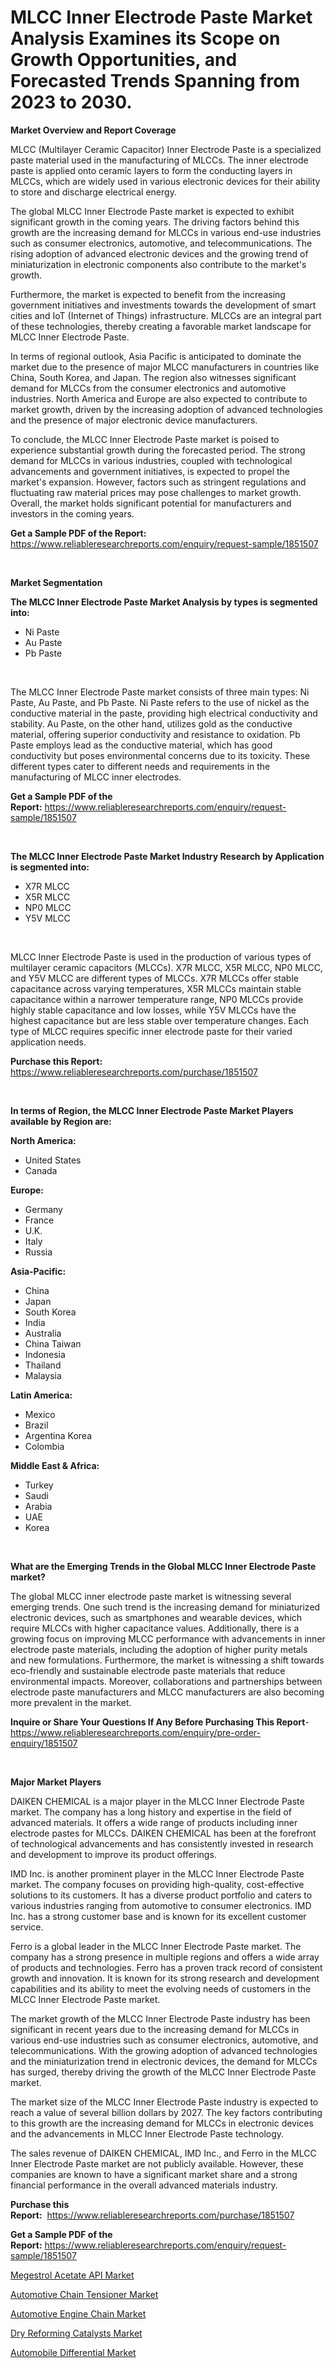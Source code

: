 <p><h1>MLCC Inner Electrode Paste Market Analysis Examines its Scope on Growth Opportunities, and Forecasted Trends Spanning from 2023 to 2030.</h1></p><p><strong>Market Overview and Report Coverage</strong></p>
<p><p>MLCC (Multilayer Ceramic Capacitor) Inner Electrode Paste is a specialized paste material used in the manufacturing of MLCCs. The inner electrode paste is applied onto ceramic layers to form the conducting layers in MLCCs, which are widely used in various electronic devices for their ability to store and discharge electrical energy.</p><p>The global MLCC Inner Electrode Paste market is expected to exhibit significant growth in the coming years. The driving factors behind this growth are the increasing demand for MLCCs in various end-use industries such as consumer electronics, automotive, and telecommunications. The rising adoption of advanced electronic devices and the growing trend of miniaturization in electronic components also contribute to the market's growth.</p><p>Furthermore, the market is expected to benefit from the increasing government initiatives and investments towards the development of smart cities and IoT (Internet of Things) infrastructure. MLCCs are an integral part of these technologies, thereby creating a favorable market landscape for MLCC Inner Electrode Paste.</p><p>In terms of regional outlook, Asia Pacific is anticipated to dominate the market due to the presence of major MLCC manufacturers in countries like China, South Korea, and Japan. The region also witnesses significant demand for MLCCs from the consumer electronics and automotive industries. North America and Europe are also expected to contribute to market growth, driven by the increasing adoption of advanced technologies and the presence of major electronic device manufacturers.</p><p>To conclude, the MLCC Inner Electrode Paste market is poised to experience substantial growth during the forecasted period. The strong demand for MLCCs in various industries, coupled with technological advancements and government initiatives, is expected to propel the market's expansion. However, factors such as stringent regulations and fluctuating raw material prices may pose challenges to market growth. Overall, the market holds significant potential for manufacturers and investors in the coming years.</p></p>
<p><strong>Get a Sample PDF of the Report:</strong> <a href="https://www.reliableresearchreports.com/enquiry/request-sample/1851507">https://www.reliableresearchreports.com/enquiry/request-sample/1851507</a></p>
<p>&nbsp;</p>
<p><strong>Market Segmentation</strong></p>
<p><strong>The MLCC Inner Electrode Paste Market Analysis by types is segmented into:</strong></p>
<p><ul><li>Ni Paste</li><li>Au Paste</li><li>Pb Paste</li></ul></p>
<p>&nbsp;</p>
<p><p>The MLCC Inner Electrode Paste market consists of three main types: Ni Paste, Au Paste, and Pb Paste. Ni Paste refers to the use of nickel as the conductive material in the paste, providing high electrical conductivity and stability. Au Paste, on the other hand, utilizes gold as the conductive material, offering superior conductivity and resistance to oxidation. Pb Paste employs lead as the conductive material, which has good conductivity but poses environmental concerns due to its toxicity. These different types cater to different needs and requirements in the manufacturing of MLCC inner electrodes.</p></p>
<p><strong>Get a Sample PDF of the Report:</strong>&nbsp;<a href="https://www.reliableresearchreports.com/enquiry/request-sample/1851507">https://www.reliableresearchreports.com/enquiry/request-sample/1851507</a></p>
<p>&nbsp;</p>
<p><strong>The MLCC Inner Electrode Paste Market Industry Research by Application is segmented into:</strong></p>
<p><ul><li>X7R MLCC</li><li>X5R MLCC</li><li>NP0 MLCC</li><li>Y5V MLCC</li></ul></p>
<p>&nbsp;</p>
<p><p>MLCC Inner Electrode Paste is used in the production of various types of multilayer ceramic capacitors (MLCCs). X7R MLCC, X5R MLCC, NP0 MLCC, and Y5V MLCC are different types of MLCCs. X7R MLCCs offer stable capacitance across varying temperatures, X5R MLCCs maintain stable capacitance within a narrower temperature range, NP0 MLCCs provide highly stable capacitance and low losses, while Y5V MLCCs have the highest capacitance but are less stable over temperature changes. Each type of MLCC requires specific inner electrode paste for their varied application needs.</p></p>
<p><strong>Purchase this Report:</strong>&nbsp; <a href="https://www.reliableresearchreports.com/purchase/1851507">https://www.reliableresearchreports.com/purchase/1851507</a></p>
<p>&nbsp;</p>
<p><strong>In terms of Region, the MLCC Inner Electrode Paste Market Players available by Region are:</strong></p>
<p>
    <p> <strong> North America: </strong>
        <ul>
            <li>United States</li>
            <li>Canada</li>
        </ul>
        </p> 
    <p> <strong> Europe: </strong>
        <ul>
            <li>Germany</li>
            <li>France</li>
            <li>U.K.</li>
            <li>Italy</li>
            <li>Russia</li>
        </ul>
        </p> 
    <p> <strong> Asia-Pacific: </strong>
        <ul>
            <li>China</li>
            <li>Japan</li>
            <li>South Korea</li>
            <li>India</li>
            <li>Australia</li>
            <li>China Taiwan</li>
            <li>Indonesia</li>
            <li>Thailand</li>
            <li>Malaysia</li>
        </ul>
        </p> 
    <p> <strong> Latin America: </strong>
        <ul>
            <li>Mexico</li>
            <li>Brazil</li>
            <li>Argentina Korea</li>
            <li>Colombia</li>
        </ul>
        </p> 
    <p> <strong> Middle East & Africa: </strong>
        <ul>
            <li>Turkey</li>
            <li>Saudi</li>
            <li>Arabia</li>
            <li>UAE</li>
            <li>Korea</li>
        </ul>
    </p>
    </p>
<p>&nbsp;</p>
<p><strong>What are the Emerging Trends in the Global MLCC Inner Electrode Paste market?</strong></p>
<p><p>The global MLCC inner electrode paste market is witnessing several emerging trends. One such trend is the increasing demand for miniaturized electronic devices, such as smartphones and wearable devices, which require MLCCs with higher capacitance values. Additionally, there is a growing focus on improving MLCC performance with advancements in inner electrode paste materials, including the adoption of higher purity metals and new formulations. Furthermore, the market is witnessing a shift towards eco-friendly and sustainable electrode paste materials that reduce environmental impacts. Moreover, collaborations and partnerships between electrode paste manufacturers and MLCC manufacturers are also becoming more prevalent in the market.</p></p>
<p><strong>Inquire or Share Your Questions If Any Before Purchasing This Report</strong>- <a href="https://www.reliableresearchreports.com/enquiry/pre-order-enquiry/1851507">https://www.reliableresearchreports.com/enquiry/pre-order-enquiry/1851507</a></p>
<p>&nbsp;</p>
<p><strong>Major Market Players</strong></p>
<p><p>DAIKEN CHEMICAL is a major player in the MLCC Inner Electrode Paste market. The company has a long history and expertise in the field of advanced materials. It offers a wide range of products including inner electrode pastes for MLCCs. DAIKEN CHEMICAL has been at the forefront of technological advancements and has consistently invested in research and development to improve its product offerings.</p><p>IMD Inc. is another prominent player in the MLCC Inner Electrode Paste market. The company focuses on providing high-quality, cost-effective solutions to its customers. It has a diverse product portfolio and caters to various industries ranging from automotive to consumer electronics. IMD Inc. has a strong customer base and is known for its excellent customer service.</p><p>Ferro is a global leader in the MLCC Inner Electrode Paste market. The company has a strong presence in multiple regions and offers a wide array of products and technologies. Ferro has a proven track record of consistent growth and innovation. It is known for its strong research and development capabilities and its ability to meet the evolving needs of customers in the MLCC Inner Electrode Paste market.</p><p>The market growth of the MLCC Inner Electrode Paste industry has been significant in recent years due to the increasing demand for MLCCs in various end-use industries such as consumer electronics, automotive, and telecommunications. With the growing adoption of advanced technologies and the miniaturization trend in electronic devices, the demand for MLCCs has surged, thereby driving the growth of the MLCC Inner Electrode Paste market.</p><p>The market size of the MLCC Inner Electrode Paste industry is expected to reach a value of several billion dollars by 2027. The key factors contributing to this growth are the increasing demand for MLCCs in electronic devices and the advancements in MLCC Inner Electrode Paste technology.</p><p>The sales revenue of DAIKEN CHEMICAL, IMD Inc., and Ferro in the MLCC Inner Electrode Paste market are not publicly available. However, these companies are known to have a significant market share and a strong financial performance in the overall advanced materials industry.</p></p>
<p><strong>Purchase this Report:</strong>&nbsp;&nbsp;<a href="https://www.reliableresearchreports.com/purchase/1851507">https://www.reliableresearchreports.com/purchase/1851507</a></p>
<p></p>
<p><strong>Get a Sample PDF of the Report:</strong>&nbsp;<a href="https://www.reliableresearchreports.com/enquiry/request-sample/1851507">https://www.reliableresearchreports.com/enquiry/request-sample/1851507</a></p>
<p><p><a href="https://github.com/pizolina/Market-Research-Report-List-1/blob/main/megestrol-acetate-api-market.md">Megestrol Acetate API Market</a></p><p><a href="https://medium.com/@magaliortiz1955/automotive-chain-tensioner-market-size-reveals-the-best-marketing-channels-in-global-industry-b10d73a24bae">Automotive Chain Tensioner Market</a></p><p><a href="https://medium.com/@lilliandach2023/automotive-engine-chain-market-size-reveals-the-best-marketing-channels-in-global-industry-caf86b1e4462">Automotive Engine Chain Market</a></p><p><a href="https://github.com/sofayahoo2023/Market-Research-Report-List-1/blob/main/dry-reforming-catalysts-market.md">Dry Reforming Catalysts Market</a></p><p><a href="https://www.linkedin.com/pulse/automobile-differential-market-share-amp-new-trends-analysis-oynzc/">Automobile Differential Market</a></p></p>